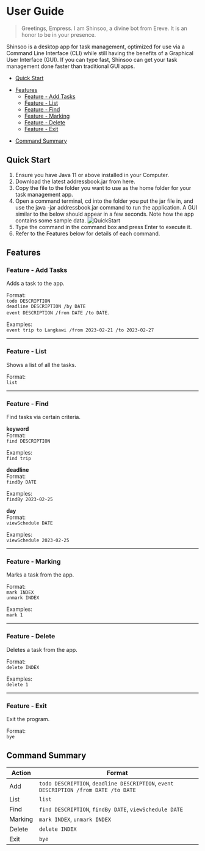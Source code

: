 # User Guide
> Greetings, Empress. I am Shinsoo, a divine bot from Ereve. It is an honor to be in your presence.

Shinsoo is a desktop app for task management, optimized for use via a Command Line Interface (CLI) while still having the benefits of a Graphical User Interface (GUI). If you can type fast, Shinsoo can get your task management done faster than traditional GUI apps.

- [Quick Start](#quick-start)
* [Features](#features)
  - [Feature - Add Tasks](#feature---add-tasks)
  - [Feature - List](#feature---list)
  - [Feature - Find](#feature---find)
  - [Feature - Marking](#feature---marking)
  - [Feature - Delete](#feature---delete)
  - [Feature - Exit](#feature---exit)
+ [Command Summary](#command-summary)

## Quick Start
1. Ensure you have Java 11 or above installed in your Computer.
2. Download the latest addressbook.jar from here.
3. Copy the file to the folder you want to use as the home folder for your task management app.
4. Open a command terminal, cd into the folder you put the jar file in, and use the java -jar addressbook.jar command to run the application.
A GUI similar to the below should appear in a few seconds. Note how the app contains some sample data.
![QuickStart](https://user-images.githubusercontent.com/97417244/219500881-c5149da1-acb7-4177-bce3-500b0b7576d9.png)
5. Type the command in the command box and press Enter to execute it.
6. Refer to the Features below for details of each command.

## Features 

### Feature - Add Tasks

Adds a task to the app.

Format: <br/>
`todo DESCRIPTION`<br/>
`deadline DESCRIPTION /by DATE`<br/>
`event DESCRIPTION /from DATE /to DATE`.

Examples: <br/>
`event trip to Langkawi /from 2023-02-21 /to 2023-02-27`

---
### Feature - List

Shows a list of all the tasks.

Format: <br/>
`list`

---
### Feature - Find

Find tasks via certain criteria.

**keyword** <br/>
Format: <br/>
`find DESCRIPTION`

Examples: <br/>
`find trip`

**deadline** <br/>
Format: <br/>
`findBy DATE`

Examples: <br/>
`findBy 2023-02-25`

**day** <br/>
Format: <br/>
`viewSchedule DATE`

Examples: <br/>
`viewSchedule 2023-02-25`

---
### Feature - Marking

Marks a task from the app.

Format: <br/>
`mark INDEX` <br/>
`unmark INDEX`

Examples: <br/>
`mark 1`

---
### Feature - Delete

Deletes a task from the app.

Format: <br/>
`delete INDEX`

Examples: <br/>
`delete 1`

---
### Feature - Exit

Exit the program.

Format: <br/>
`bye`

## Command Summary
| Action  | Format                                                                             |
|---------|------------------------------------------------------------------------------------|
| Add     | `todo DESCRIPTION`, `deadline DESCRIPTION`, `event DESCRIPTION /from DATE /to DATE`|
| List    | `list`                                                                             |
| Find    | `find DESCRIPTION`, `findBy DATE`, `viewSchedule DATE`                             |
| Marking | `mark INDEX`, `unmark INDEX`                                                       |
| Delete  | `delete INDEX`                                                                     |
| Exit    | `bye`                                                                              |
